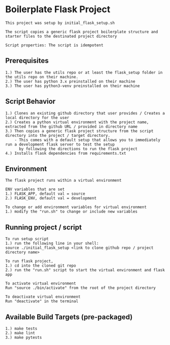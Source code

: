 # Boilerplate Flask Project
    This project was setup by initial_flask_setup.sh

    The script copies a generic flask project boilerplate structure and starter files to the destinated project directory

    Script properties: The script is idempotent

## Prerequisites
    1.) The user has the utils repo or at least the flask_setup folder in the utils repo on their machine.
    2.) The user has python 3.x preinstalled on their machine
    3.) The user has python3-venv preinstalled on their machine

## Script Behavior
    1.) Clones an existing github directory that user provides / Creates a local directory for the user
    2.) Creates a python virtual environment with the project name, extracted from the github URL / provided in directory name
    3.) Then copies a generic flask project structure from the script directory into the project / target directory.
        - This comes with a default setup that allows you to immediately run a development flask server to test the setup
          by following the directions to run the flask project
    4.) Installs flask dependencies from requirements.txt

## Environment
    The flask project runs within a virtual environment
    
    ENV variables that are set
    1.) FLASK_APP, default val = source
    2.) FLASK_ENV, default val = development

    To change or add environment variables for virtual environment
    1.) modify the "run.sh" to change or include new variables

## Running project / script
    To run setup script
    1.) run the following line in your shell: 
	source ./initial_flask_setup <link to clone github repo / project directory name>

    To run flask project,
    1.) cd into the cloned git repo
    2.) run the "run.sh" script to start the virtual environment and flask app

    To activate virtual environment
    Run "source ./bin/activate" from the root of the project directory

    To deactivate virtual environment
    Run "deactivate" in the terminal

## Available Build Targets (pre-packaged)
    1.) make tests
    2.) make lint
    3.) make pytests
